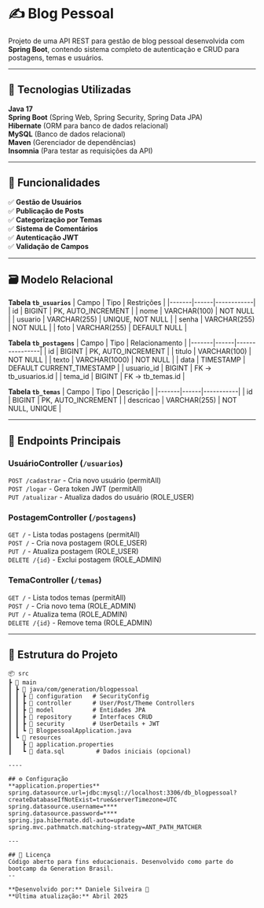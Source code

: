 # ✍️ Blog Pessoal

Projeto de uma API REST para gestão de blog pessoal desenvolvida com **Spring Boot**, contendo sistema completo de autenticação e CRUD para postagens, temas e usuários.

---
## 🚀 Tecnologias Utilizadas
**Java 17**  
**Spring Boot** (Spring Web, Spring Security, Spring Data JPA)  
**Hibernate** (ORM para banco de dados relacional)  
**MySQL** (Banco de dados relacional)  
**Maven** (Gerenciador de dependências)  
**Insomnia** (Para testar as requisições da API)

---

## 📌 Funcionalidades
✅ **Gestão de Usuários**  
✅ **Publicação de Posts**  
✅ **Categorização por Temas**  
✅ **Sistema de Comentários**  
✅ **Autenticação JWT**  
✅ **Validação de Campos**

---

## 🗃️ Modelo Relacional
**Tabela `tb_usuarios`**
| Campo | Tipo | Restrições |
|-------|------|------------|
| id | BIGINT | PK, AUTO_INCREMENT |
| nome | VARCHAR(100) | NOT NULL |
| usuario | VARCHAR(255) | UNIQUE, NOT NULL |
| senha | VARCHAR(255) | NOT NULL |
| foto | VARCHAR(255) | DEFAULT NULL |

**Tabela `tb_postagens`**
| Campo | Tipo | Relacionamento |
|-------|------|----------------|
| id | BIGINT | PK, AUTO_INCREMENT |
| titulo | VARCHAR(100) | NOT NULL |
| texto | VARCHAR(1000) | NOT NULL |
| data | TIMESTAMP | DEFAULT CURRENT_TIMESTAMP |
| usuario_id | BIGINT | FK → tb_usuarios.id |
| tema_id | BIGINT | FK → tb_temas.id |

**Tabela `tb_temas`**
| Campo | Tipo | Descrição |
|-------|------|-----------|
| id | BIGINT | PK, AUTO_INCREMENT |
| descricao | VARCHAR(255) | NOT NULL, UNIQUE |

---

## 🔄 Endpoints Principais
### **UsuárioController** (`/usuarios`)
`POST /cadastrar` - Cria novo usuário (permitAll)  
`POST /logar` - Gera token JWT (permitAll)  
`PUT /atualizar` - Atualiza dados do usuário (ROLE_USER)

### **PostagemController** (`/postagens`)
`GET /` - Lista todas postagens (permitAll)  
`POST /` - Cria nova postagem (ROLE_USER)  
`PUT /` - Atualiza postagem (ROLE_USER)  
`DELETE /{id}` - Exclui postagem (ROLE_ADMIN)

### **TemaController** (`/temas`)
`GET /` - Lista todos temas (permitAll)  
`POST /` - Cria novo tema (ROLE_ADMIN)  
`PUT /` - Atualiza tema (ROLE_ADMIN)  
`DELETE /{id}` - Remove tema (ROLE_ADMIN)

---
## 📂 Estrutura do Projeto
```
📦 src
┣ 📂 main
┃ ┣ 📂 java/com/generation/blogpessoal
┃ ┃ ┣ 📂 configuration   # SecurityConfig
┃ ┃ ┣ 📂 controller      # User/Post/Theme Controllers
┃ ┃ ┣ 📂 model           # Entidades JPA
┃ ┃ ┣ 📂 repository      # Interfaces CRUD
┃ ┃ ┣ 📂 security        # UserDetails + JWT
┃ ┃ ┗ 📜 BlogpessoalApplication.java
┃ ┗ 📂 resources
┃   ┣ 📜 application.properties
┃   ┗ 📜 data.sql         # Dados iniciais (opcional)

----

## ⚙️ Configuração
**application.properties**
spring.datasource.url=jdbc:mysql://localhost:3306/db_blogpessoal?createDatabaseIfNotExist=true&serverTimezone=UTC 
spring.datasource.username=**** 
spring.datasource.password=****
spring.jpa.hibernate.ddl-auto=update 
spring.mvc.pathmatch.matching-strategy=ANT_PATH_MATCHER

---

## 📜 Licença
Código aberto para fins educacionais. Desenvolvido como parte do bootcamp da Generation Brasil.
--

**Desenvolvido por:** Daniele Silveira 🚀  
**Última atualização:** Abril 2025


